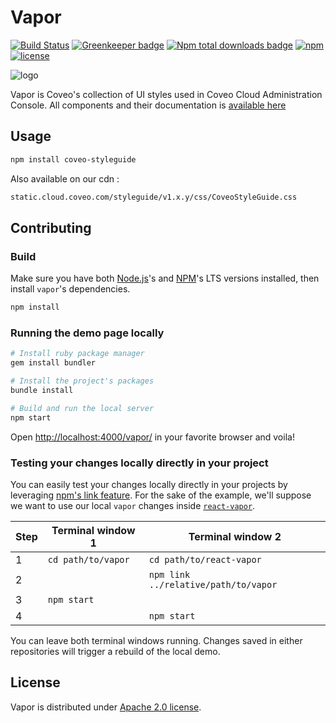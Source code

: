 
# Vapor

[![Build Status](https://img.shields.io/travis/coveo/vapor.svg?style=flat-square)](https://travis-ci.org/coveo/vapor)
[![Greenkeeper badge](https://badges.greenkeeper.io/coveo/vapor.svg?style=flat-square)](https://greenkeeper.io/)
[![Npm total downloads badge](https://img.shields.io/npm/dt/coveo-styleguide.svg?style=flat-square)](https://www.npmjs.com/package/coveo-styleguide)
[![npm](https://img.shields.io/npm/v/coveo-styleguide.svg?maxAge=2592000&style=flat-square)](https://www.npmjs.com/package/coveo-styleguide)
[![license](https://img.shields.io/hexpm/l/plug.svg?style=flat-square)](LICENSE)

![logo](vapor.gif)

Vapor is Coveo's collection of UI styles used in Coveo Cloud Administration Console. All components and their documentation is [available here](http://coveo.github.io/vapor/general-guidelines/#content-numbers)

## Usage

```bash
npm install coveo-styleguide
```

Also available on our cdn :

```txt
static.cloud.coveo.com/styleguide/v1.x.y/css/CoveoStyleGuide.css
```

## Contributing

### Build

Make sure you have both [Node.js](https://nodejs.org/)'s and [NPM](https://www.npmjs.com/package/npm)'s LTS versions installed, then install `vapor`'s dependencies.

```bash
npm install
```

### Running the demo page locally

```bash
# Install ruby package manager
gem install bundler

# Install the project's packages
bundle install

# Build and run the local server
npm start
```

Open [http://localhost:4000/vapor/](http://localhost:4000/vapor/) in your favorite browser and voila!

### Testing your changes locally directly in your project

You can easily test your changes locally directly in your projects by leveraging [npm's link feature](https://docs.npmjs.com/cli/link). For the sake of the example, we'll suppose we want to use our local `vapor` changes inside [`react-vapor`](https://github.com/coveo/react-vapor).

| Step | Terminal window 1  | Terminal window 2                    |
| ---- | ------------------ | ------------------------------------ |
| 1    | `cd path/to/vapor` | `cd path/to/react-vapor`             |
| 2    |                    | `npm link ../relative/path/to/vapor` |
| 3    | `npm start`        |                                      |
| 4    |                    | `npm start`                          |

You can leave both terminal windows running. Changes saved in either repositories will trigger a rebuild of the local demo.

## License

Vapor is distributed under [Apache 2.0 license](LICENSE).
